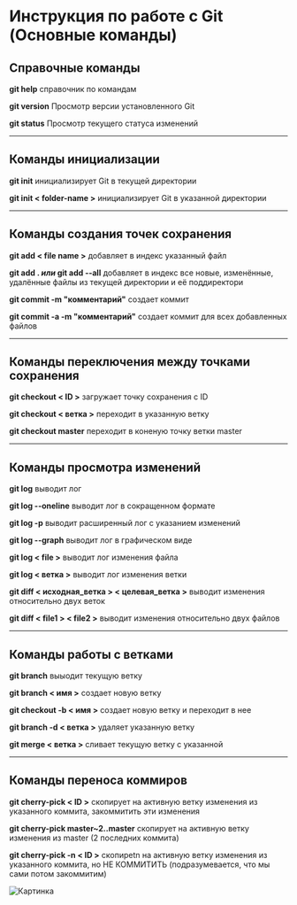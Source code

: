 # Инструкция по работе с Git (Основные команды)

## **Справочные команды**
**git help**  справочник по командам

**git version** Просмотр версии установленного Git

**git status** Просмотр текущего статуса изменений
***
## **Команды инициализации**
**git init** инициализирует Git в текущей директории 

**git init < folder-name >**  инициализирует Git в указанной директории
***
## **Команды создания точек сохранения**
**git add < file name >** добавляет в индекс указанный файл 

**git add .  *или* git add --all** добавляет в индекс все новые, изменённые, удалённые файлы из текущей директории и её поддиректори

**git commit -m "комментарий"**  создает коммит

**git commit -a -m "комментарий"** создает коммит для всех добавленных файлов
***
## **Команды переключения между точками сохранения**
**git checkout < ID >** загружает точку сохранения с ID

**git checkout < ветка >** переходит в указанную ветку

**git checkout master** переходит в коненую точку ветки master
***
## **Команды просмотра изменений**
**git log** выводит лог

**git log --oneline** выводит лог в сокращенном формате

**git log -p** выводит расширенный лог с указанием изменений

**git log --graph** выводит лог в графическом виде

**git log < file >** выводит лог изменения файла

**git log < ветка >** выводит лог изменения ветки

**git diff < исходная_ветка > < целевая_ветка >** выводит изменения относительно двух веток

**git diff < file1 > < file2 >** выводит изменения относительно двух файлов
***
## **Команды работы с ветками**
**git branch** выыодит текущую ветку

**git branch < имя >** создает новую ветку

**git checkout -b < имя >** создает новую ветку и переходит в нее

**git branch -d < ветка >** удаляет указанную ветку

**git merge < ветка >** сливает текущую ветку с указанной 
***
## **Команды переноса коммиров**
**git cherry-pick < ID >** скопирует на активную ветку изменения из указанного коммита, закоммитить эти изменения

**git cherry-pick master~2..master** скопирует на активную ветку изменения из master (2 последних коммита)

**git cherry-pick -n < ID >** скопирetn на активную ветку изменения из указанного коммита, но НЕ КОММИТИТЬ (подразумевается, что мы сами потом закоммитим)

![Картинка](pic.jpg)





